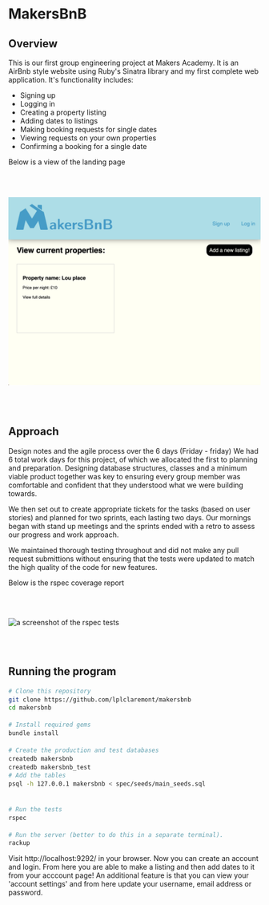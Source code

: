 # MakersBnB

## Overview
This is our first group engineering project at Makers Academy. It is an AirBnb style website using Ruby's Sinatra library and my first complete web application.
It's functionality includes:
- Signing up
- Logging in
- Creating a property listing
- Adding dates to listings
- Making booking requests for single dates
- Viewing requests on your own properties
- Confirming a booking for a single date

Below is a view of the landing page

<br>
<br>

![a screenshot of the landing page](./public/landing-page.png)

<br>
<br>

## Approach

Design notes and the agile process over the 6 days (Friday - friday)
We had 6 total work days for this project, of which we allocated the first to planning and preparation.
Designing database structures, classes and a minimum viable product together was key to ensuring every group member was comfortable and confident that they understood what we were building towards.

We then set out to create appropriate tickets for the tasks (based on user stories) and planned for two sprints, each lasting two days. Our mornings began with stand up meetings and the sprints ended with a retro to assess our progress and work approach.

We maintained thorough testing throughout and did not make any pull request submittions without ensuring that the tests were updated to match the high quality of the code for new features.

Below is the rspec coverage report

<br>
<br>

![a screenshot of the rspec tests]('./public/makersbnb-test-coverage.png')

<br>
<br>

## Running the program

```bash
# Clone this repository
git clone https://github.com/lplclaremont/makersbnb
cd makersbnb

# Install required gems
bundle install

# Create the production and test databases
createdb makersbnb
createdb makersbnb_test
# Add the tables
psql -h 127.0.0.1 makersbnb < spec/seeds/main_seeds.sql


# Run the tests
rspec

# Run the server (better to do this in a separate terminal).
rackup
```
Visit http://localhost:9292/ in your browser.
Now you can create an account and login. From here you are able to make a listing and then add dates to it from your acccount page! An additional feature is that you can view your 'account settings' and from here update your username, email address or password.
